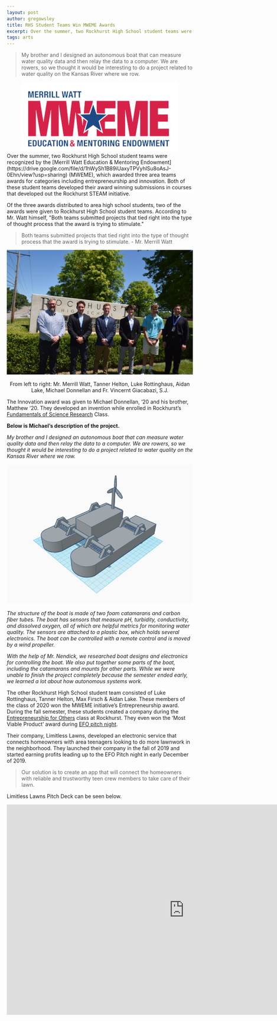 ```yaml
---
layout: post
author: gregowsley
title: RHS Student Teams Win MWEME Awards
excerpt: Over the summer, two Rockhurst High School student teams were recognized by the Merrill Watt Education & Mentoring Endowment (MWEME), which awarded three area teams awards for categories including entrepreneurship and innovation. Both of these student teams developed their award winning submissions in courses that developed out the Rockhurst STEAM initiative. 
tags: arts
---
```

<blockquote>My brother and I designed an autonomous boat that can measure water quality data and then relay the data to a computer. We are rowers, so we thought it would be interesting to do a project related to water quality on the Kansas River where we row.</blockquote>
<center>
<div class="flex-wrapper">
  <img src="/img/MerrillWatt.png">
</div>
</center>
Over the summer, two Rockhurst High School student teams were recognized by the [Merrill Watt Education & Mentoring Endowment](https://drive.google.com/file/d/1hWySh1B89iUaxyTPVyhlSu8oAsJ-0Ehn/view?usp=sharing) (MWEME), which awarded three area teams awards for categories including entrepreneurship and innovation. Both of these student teams developed their award winning submissions in courses that developed out the Rockhurst STEAM initiative. 

Of the three awards distributed to area high school students, two of the awards were given to Rockhurst High School student teams. According to Mr. Watt himself, "Both teams submitted projects that tied right into the type of thought process that the award is trying to stimulate."

<blockquote> Both teams submitted projects that tied right into the type of thought process that the award is trying to stimulate. - Mr. Merrill Watt </blockquote>

<center>
<div class="flex-wrapper">
  <img src="/img/MW Award Picture.JPG">
</div>
<p class="caption">From left to right: Mr. Merrill Watt, Tanner Helton, Luke Rottinghaus, Aidan Lake, Michael Donnellan and Fr. Vincernt Giacabazi, S.J.</p>
</center>

The Innovation award was given to Michael Donnellan, ‘20 and his brother, Matthew ‘20. They developed an invention while enrolled in Rockhurst’s [Fundamentals of Science Research](http://steam.rockhursths.edu/2019/08/07/FSR18.html) Class. 

<b> Below is Michael’s description of the project. </b>

<i>My brother and I designed an autonomous boat that can measure water quality data and then relay the data to a computer. We are rowers, so we thought it would be interesting to do a project related to water quality on the Kansas River where we row.</i>
 
<center>
<div class="flex-wrapper">
  <img src="/img/MW Innovation CAD.jpeg">
</div>
</center>
 
<i>The structure of the boat is made of two foam catamarans and carbon fiber tubes. The boat has sensors that measure pH, turbidity, conductivity, and dissolved oxygen, all of which are helpful metrics for monitoring water quality. The sensors are attached to a plastic box, which holds several electronics. The boat can be controlled with a remote control and is moved by a wind propeller.</i>
 
<i>With the help of Mr. Nendick, we researched boat designs and electronics for controlling the boat. We also put together some parts of the boat, including the catamarans and mounts for other parts. While we were unable to finish the project completely because the semester ended early, we learned a lot about how autonomous systems work. </i>
 
The other Rockhurst High School student team consisted of Luke Rottinghaus, Tanner Helton, Max Firsch & Aidan Lake. These members of the class of 2020 won the MWEME initiative’s Entrepreneurship award. During the fall semester, these students created a company during the [Entrepreneurship for Others](http://steam.rockhursths.edu/2020/06/12/Assessing-Entrepreneurial-Mindset-Education.html) class at Rockhurst. They even won the ‘Most Viable Product’ award during [EFO pitch night](http://steam.rockhursths.edu/2019/05/16/EFOSpring19.html). 

Their company, Limitless Lawns, developed an electronic service that connects homeowners with area teenagers looking to do more lawnwork in the neighborhood. They launched their company in the fall of 2019 and started earning profits leading up to the EFO Pitch night in early December of 2019. 

<blockquote>Our solution is to create an app that will connect the homeowners with reliable and trustworthy teen crew members to take care of their lawn.</blockquote>

Limitless Lawns Pitch Deck can be seen below.

<iframe src="https://docs.google.com/presentation/d/e/2PACX-1vScrz-RaB_kz66oYJtuV2MTnoWhWz_vGU1WfUjTFMx_MfgFwD6ig3wSRR0gjT9vaMu44QB0FvcMbUaM/embed?start=true&loop=true&delayms=3000" frameborder="0" width="960" height="569" allowfullscreen="true" mozallowfullscreen="true" webkitallowfullscreen="true"></iframe>
